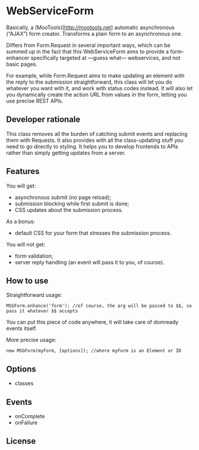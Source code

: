 WebServiceForm
==============

Basically, a (MooTools)[http://mootools.net] automatic asynchronous (“AJAX”) form creator. Transforms a plain form to an asynchronous one.

Differs from Form.Request in several important ways, which can be summed up in the fact that this WebServiceForm aims to provide a form-enhancer specifically targeted at —guess what— webservices, and not basic pages.

For example, while Form.Request aims to make updating an element with the reply to the submission straightforward, this class will let you do whatever you want with it, and work with status codes instead. It will also let you dynamically create the action URL from values in the form, letting you use precise REST APIs.

Developer rationale
-------------------

This class removes all the burden of catching submit events and replacing them with Requests. It also provides with all the class-updating stuff you need to go directly to styling. It helps you to develop frontends to APIs rather than simply getting updates from a server.

Features
--------

You will get:

* asynchronous submit (no page reload);
* submission blocking while first submit is done;
* CSS updates about the submission process.

As a bonus:

* default CSS for your form that stresses the submission process.

You will not get:

* form validation;
* server reply handling (an event will pass it to you, of course).

How to use
----------

Straightforward usage:

	MSGForm.enhance('form'); //of course, the arg will be passed to $$, so pass it whatever $$ accepts
    
You can put this piece of code anywhere, it will take care of domready events itself.

More precise usage:

	new MSGForm(myForm, [options]); //where myForm is an Element or ID

Options
-------

* classes

Events
------

- onComplete
- onFailure

License
-------

